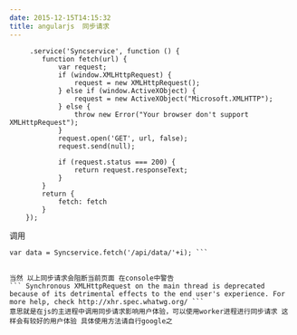 ```yaml
---
date: 2015-12-15T14:15:32
title: angularjs  同步请求
---
```


 
```
     .service('Syncservice', function () {
        function fetch(url) {
            var request;
            if (window.XMLHttpRequest) {
                request = new XMLHttpRequest();
            } else if (window.ActiveXObject) {
                request = new ActiveXObject("Microsoft.XMLHTTP");
            } else {
                throw new Error("Your browser don't support XMLHttpRequest");
            }
            request.open('GET', url, false);
            request.send(null);

            if (request.status === 200) {
                return request.responseText;
            }
        }
        return {
            fetch: fetch
        }
	});
```

调用
 
```
var data = Syncservice.fetch('/api/data/'+i); ```


当然 以上同步请求会阻断当前页面 在console中警告
``` Synchronous XMLHttpRequest on the main thread is deprecated because of its detrimental effects to the end user's experience. For more help, check http://xhr.spec.whatwg.org/ ```
意思就是在js的主进程中调用同步请求影响用户体验，可以使用worker进程进行同步请求 这样会有较好的用户体验 具体使用方法请自行google之
